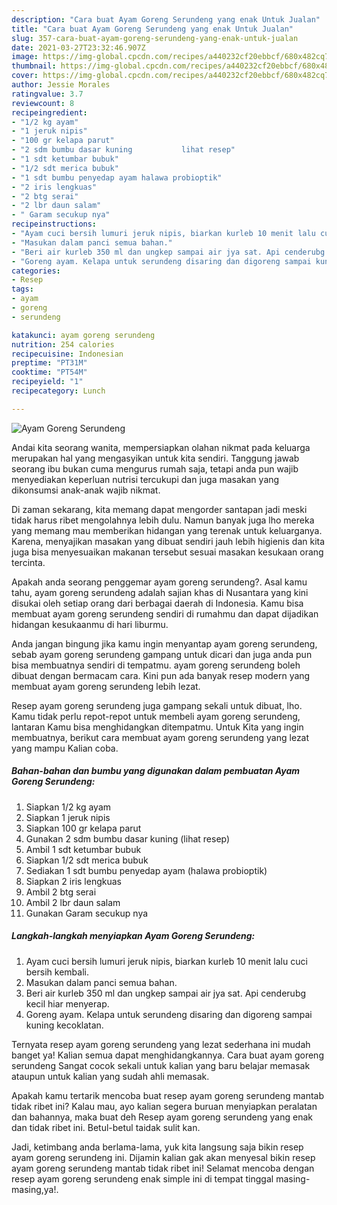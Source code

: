 ```yaml
---
description: "Cara buat Ayam Goreng Serundeng yang enak Untuk Jualan"
title: "Cara buat Ayam Goreng Serundeng yang enak Untuk Jualan"
slug: 357-cara-buat-ayam-goreng-serundeng-yang-enak-untuk-jualan
date: 2021-03-27T23:32:46.907Z
image: https://img-global.cpcdn.com/recipes/a440232cf20ebbcf/680x482cq70/ayam-goreng-serundeng-foto-resep-utama.jpg
thumbnail: https://img-global.cpcdn.com/recipes/a440232cf20ebbcf/680x482cq70/ayam-goreng-serundeng-foto-resep-utama.jpg
cover: https://img-global.cpcdn.com/recipes/a440232cf20ebbcf/680x482cq70/ayam-goreng-serundeng-foto-resep-utama.jpg
author: Jessie Morales
ratingvalue: 3.7
reviewcount: 8
recipeingredient:
- "1/2 kg ayam"
- "1 jeruk nipis"
- "100 gr kelapa parut"
- "2 sdm bumbu dasar kuning           lihat resep"
- "1 sdt ketumbar bubuk"
- "1/2 sdt merica bubuk"
- "1 sdt bumbu penyedap ayam halawa probioptik"
- "2 iris lengkuas"
- "2 btg serai"
- "2 lbr daun salam"
- " Garam secukup nya"
recipeinstructions:
- "Ayam cuci bersih lumuri jeruk nipis, biarkan kurleb 10 menit lalu cuci bersih kembali."
- "Masukan dalam panci semua bahan."
- "Beri air kurleb 350 ml dan ungkep sampai air jya sat. Api cenderubg kecil hiar menyerap."
- "Goreng ayam. Kelapa untuk serundeng disaring dan digoreng sampai kuning kecoklatan."
categories:
- Resep
tags:
- ayam
- goreng
- serundeng

katakunci: ayam goreng serundeng 
nutrition: 254 calories
recipecuisine: Indonesian
preptime: "PT31M"
cooktime: "PT54M"
recipeyield: "1"
recipecategory: Lunch

---
```



![Ayam Goreng Serundeng](https://img-global.cpcdn.com/recipes/a440232cf20ebbcf/680x482cq70/ayam-goreng-serundeng-foto-resep-utama.jpg)

Andai kita seorang wanita, mempersiapkan olahan nikmat pada keluarga merupakan hal yang mengasyikan untuk kita sendiri. Tanggung jawab seorang ibu bukan cuma mengurus rumah saja, tetapi anda pun wajib menyediakan keperluan nutrisi tercukupi dan juga masakan yang dikonsumsi anak-anak wajib nikmat.

Di zaman  sekarang, kita memang dapat mengorder santapan jadi meski tidak harus ribet mengolahnya lebih dulu. Namun banyak juga lho mereka yang memang mau memberikan hidangan yang terenak untuk keluarganya. Karena, menyajikan masakan yang dibuat sendiri jauh lebih higienis dan kita juga bisa menyesuaikan makanan tersebut sesuai masakan kesukaan orang tercinta. 



Apakah anda seorang penggemar ayam goreng serundeng?. Asal kamu tahu, ayam goreng serundeng adalah sajian khas di Nusantara yang kini disukai oleh setiap orang dari berbagai daerah di Indonesia. Kamu bisa membuat ayam goreng serundeng sendiri di rumahmu dan dapat dijadikan hidangan kesukaanmu di hari liburmu.

Anda jangan bingung jika kamu ingin menyantap ayam goreng serundeng, sebab ayam goreng serundeng gampang untuk dicari dan juga anda pun bisa membuatnya sendiri di tempatmu. ayam goreng serundeng boleh dibuat dengan bermacam cara. Kini pun ada banyak resep modern yang membuat ayam goreng serundeng lebih lezat.

Resep ayam goreng serundeng juga gampang sekali untuk dibuat, lho. Kamu tidak perlu repot-repot untuk membeli ayam goreng serundeng, lantaran Kamu bisa menghidangkan ditempatmu. Untuk Kita yang ingin membuatnya, berikut cara membuat ayam goreng serundeng yang lezat yang mampu Kalian coba.

<!--inarticleads1-->

##### Bahan-bahan dan bumbu yang digunakan dalam pembuatan Ayam Goreng Serundeng:

1. Siapkan 1/2 kg ayam
1. Siapkan 1 jeruk nipis
1. Siapkan 100 gr kelapa parut
1. Gunakan 2 sdm bumbu dasar kuning           (lihat resep)
1. Ambil 1 sdt ketumbar bubuk
1. Siapkan 1/2 sdt merica bubuk
1. Sediakan 1 sdt bumbu penyedap ayam (halawa probioptik)
1. Siapkan 2 iris lengkuas
1. Ambil 2 btg serai
1. Ambil 2 lbr daun salam
1. Gunakan  Garam secukup nya




<!--inarticleads2-->

##### Langkah-langkah menyiapkan Ayam Goreng Serundeng:

1. Ayam cuci bersih lumuri jeruk nipis, biarkan kurleb 10 menit lalu cuci bersih kembali.
1. Masukan dalam panci semua bahan.
1. Beri air kurleb 350 ml dan ungkep sampai air jya sat. Api cenderubg kecil hiar menyerap.
1. Goreng ayam. Kelapa untuk serundeng disaring dan digoreng sampai kuning kecoklatan.




Ternyata resep ayam goreng serundeng yang lezat sederhana ini mudah banget ya! Kalian semua dapat menghidangkannya. Cara buat ayam goreng serundeng Sangat cocok sekali untuk kalian yang baru belajar memasak ataupun untuk kalian yang sudah ahli memasak.

Apakah kamu tertarik mencoba buat resep ayam goreng serundeng mantab tidak ribet ini? Kalau mau, ayo kalian segera buruan menyiapkan peralatan dan bahannya, maka buat deh Resep ayam goreng serundeng yang enak dan tidak ribet ini. Betul-betul taidak sulit kan. 

Jadi, ketimbang anda berlama-lama, yuk kita langsung saja bikin resep ayam goreng serundeng ini. Dijamin kalian gak akan menyesal bikin resep ayam goreng serundeng mantab tidak ribet ini! Selamat mencoba dengan resep ayam goreng serundeng enak simple ini di tempat tinggal masing-masing,ya!.

